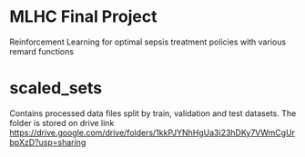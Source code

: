 # MLHC Final Project 
Reinforcement Learning for optimal sepsis treatment policies with various remard functions

# scaled_sets 
Contains processed data files split by train, validation and test datasets. The folder is stored on drive link 
https://drive.google.com/drive/folders/1kkPJYNhHgUa3i23hDKy7VWmCgUrbpXzD?usp=sharing


